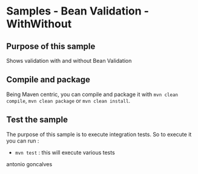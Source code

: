 # Samples - Bean Validation - WithWithout

## Purpose of this sample

Shows validation with and without Bean Validation

## Compile and package

Being Maven centric, you can compile and package it with `mvn clean compile`, `mvn clean package` or `mvn clean install`.

## Test the sample

The purpose of this sample is to execute integration tests. So to execute it you can run :

* `mvn test` : this will execute various tests

<div class="footer">
    <span class="footerTitle"><span class="uc">a</span>ntonio <span class="uc">g</span>oncalves</span>
</div>